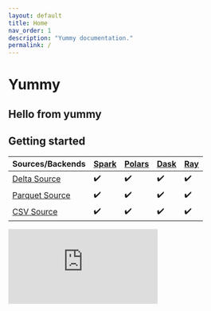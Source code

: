 ```yaml
---
layout: default
title: Home
nav_order: 1
description: "Yummy documentation."
permalink: /
---
```


# Yummy

Hello from yummy
---

## Getting started

| Sources/Backends  | [Spark](https://github.com/apache/spark) | [Polars](https://github.com/pola-rs/polars) | [Dask](https://github.com/dask/dask) | [Ray](https://github.com/ray-project/ray) |
| ------------- | ------------- | ------------- | ------------- | ------------- |
| [Delta     Source](https://delta.io/)  | ✔️  |  ✔️  |  ✔️  |  ✔️ |
| [Parquet Source](https://parquet.apache.org/)  | ✔️  |  ✔️  |  ✔️  |  ✔️ |
| [CSV       Source](https://en.wikipedia.org/wiki/Comma-separated_values)  | ✔️  |  ✔️  |  ✔️  |  ✔️ |


<iframe src="https://www.youtube.com/embed/YinQxF4Gx54" frameborder="0" allowfullscreen></iframe>
